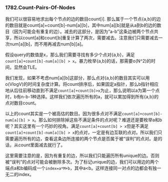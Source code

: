 ### 1782.Count-Pairs-Of-Nodes

我们可以很容易地求出每个节点的边的数目count[i]. 那么属于一个节点{a,b}的边的数目就是count[a]+count[b]-num[a][b]，其中num[a][b]就是从a到b的边的数目（因为可能会有重复的边）。减去的这部分，是因为“a-b”这条边被两个节点共享，所以count[a]和count[b]重复计算了两次，需要减去。注意我们只需要减去一次num[a][b]，而不用再减去num[b][a]。

假设query的数值是x，那么我们需要寻找有多少个点对{a,b}，满足```count[a]+count[b]-num[a][b] > x```。暴力枚举{a,b}的话，那需要o(N^2)的时间，显然会TLE。

我们发现，如果不考虑num[a][b]这部分，那么点对{a,b}的数目其实可以用o(VlogV)的时间复杂度计算。将count排序后，如果固定a指针，那么b指针相应地从后往前移动直到不满足```count[a]+count[b]>x```为止，那么说明以a为第一个点时，b有n-b-1种选择。这样我们依次遍历所有的a，就可以累加得到所有{a,b}的点对数目count。

以上的count其实是一个被高估的数目。因为很多点对不满足```count[a]+count[b]-num[a][b] > x```。那么如何排除掉这些不满足条件的点对呢？难道还是要枚举a和b呢？其实这里有一个巧妙的视角。满足```count[a]+count[b] > x```但是不满足```count[a]+count[b]-num[a][b] > x```的点对，一定是有边互联的点对。所以我们只需要遍历所有的边，查看这条边所连接的两个节点是否属于被“误判”的点对。是的话，从count里面减去就行了。

这里需要注意的是，因为有重复的边，所以我们只能遍历所有unique的边。否则被“误判”的点对可能会被删除多次。为了标记unique的边，我们可以用边的两个端点a和b编码成一个```index=a*M+b```，其中a<b。这样连接同一对点的边都会有独一无二的index。
